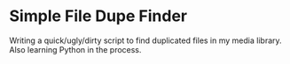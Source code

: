 # Simple File Dupe Finder
Writing a quick/ugly/dirty script to find duplicated files in my media library. Also learning Python in the process.
